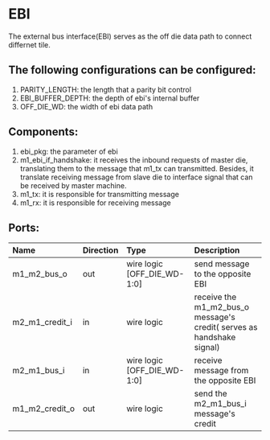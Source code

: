 # EBI
The external bus interface(EBI) serves as the off die data path to connect differnet tile.
## The following configurations can be configured:
1. PARITY_LENGTH: the length that a parity bit control
2. EBI_BUFFER_DEPTH: the depth of ebi's internal buffer
3. OFF_DIE_WD: the width of ebi data path
## Components:
1. ebi_pkg: the parameter of ebi
2. m1_ebi_if_handshake: it receives the inbound requests of master die, translating them to the message that m1_tx can transmitted. Besides, it translate receiving message from slave die to interface signal that can be received by master machine.
3. m1_tx: it is responsible for transmitting message
4. m1_rx: it is responsible for receiving message
## Ports:
| Name                            | Direction | Type                                  | Description                      |
| :------------------------------ | :-------- | :------------------------------------ | :------------------------------- |
| m1_m2_bus_o                     | out        | wire logic [OFF_DIE_WD-1:0]                           | send message to the opposite EBI                                 |
| m2_m1_credit_i                            | in        | wire logic                            |  receive the m1_m2_bus_o message's credit( serves as handshake signal)                           |
| m2_m1_bus_i                     | in        | wire logic [OFF_DIE_WD-1:0]                           | receive message from the opposite EBI                                 |
| m1_m2_credit_o                            |   out      | wire logic                            |  send the m2_m1_bus_i message's credit                          |